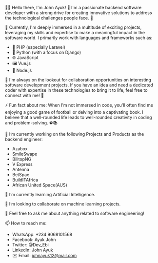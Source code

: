 👨‍💻 Hello there, I'm John Ayuk! 👋
I'm a passionate backend software developer with a strong drive for creating innovative solutions to address the technological challenges people face. 🌱

💼 Currently, I'm deeply immersed in a multitude of exciting projects, leveraging my skills and expertise to make a meaningful impact in the software world. I primarily work with languages and frameworks such as:
- 🐘 PHP (especially Laravel)
- 🐍 Python (with a focus on Django)
- 🌐 JavaScript
- 🖼️ Vue.js
- 🌿 Node.js

🤝 I'm always on the lookout for collaboration opportunities on interesting software development projects. If you have an idea and need a dedicated coder with expertise in these technologies to bring it to life, feel free to connect with me! 👯

⚡ Fun fact about me: When I'm not immersed in code, you'll often find me enjoying a good game of football or delving into a captivating book. I believe that a well-rounded life leads to well-rounded creativity in coding and problem-solving. ⚽📚


🔭 I’m currently working on the following Projects and Products as the backend engineer:
- Azabox
- SmileSwape
- BilltopNG
- V Express
- Antenna
- BetSpae
- BuildITAfrica
- African United Space(AUS)

🌱 I’m currently learning Artificial Intelligence.

👯 I’m looking to collaborate on machine learning projects.

💬 Feel free to ask me about anything related to software engineering!

📫 How to reach me:
- WhatsApp: +234 9068101568
- Facebook: Ayuk John
- Twitter: @Dev_Ebi
- LinkedIn: John Ayuk
- ✉️ Email: johnayuk12@mail.com
  

